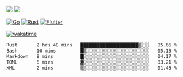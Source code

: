 [![](https://img.shields.io/badge/Windows_11-Pro-292e33?style=flat-square&logo=windows&logoColor=ffffff)](https://www.microsoft.com/en-us/windows/)
[![](https://img.shields.io/badge/macOS-Sonoma-292e33?style=flat-square&logo=apple&logoColor=ffffff)](https://www.apple.com/macbook-pro/) 

[![Go](https://img.shields.io/badge/-Go-DEA584?style=flat&logo=go&logoColor=000000)](https://golang.org/)
[![Rust](https://img.shields.io/badge/-Rust-DEA584?style=flat&logo=rust&logoColor=000000)](https://www.rust-lang.org)
[![Flutter](https://img.shields.io/badge/-Flutter-DEA584?style=flat&logo=flutter&logoColor=000000)](https://flutter.dev/)

[![wakatime](https://wakatime.com/badge/user/9bb0c784-91ca-4b5c-8e9c-b13ece0f7b09.svg)](https://wakatime.com/@9bb0c784-91ca-4b5c-8e9c-b13ece0f7b09)


<!--START_SECTION:waka-->

```txt
Rust       2 hrs 48 mins   █████████████████████▒░░░   85.66 %
Bash       10 mins         █▒░░░░░░░░░░░░░░░░░░░░░░░   05.13 %
Markdown   8 mins          █░░░░░░░░░░░░░░░░░░░░░░░░   04.17 %
TOML       6 mins          ▓░░░░░░░░░░░░░░░░░░░░░░░░   03.21 %
XML        2 mins          ▒░░░░░░░░░░░░░░░░░░░░░░░░   01.43 %
```

<!--END_SECTION:waka-->
